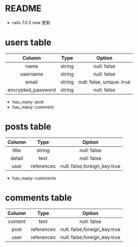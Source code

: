 # README
+ rails _7.0.5_ new 更新
  
# users table   
|Column|Type|Option|   
| :--: | :--: | :--: |   
| name| string | null: false |
| username| string | null: false |
| email | string | null: false, unique: true |   
| encrypted_password | string | null: false | 

 + has_many: post
 + has_many: comment

# posts table  
  
| Column | Type | Option |   
| :--: | :--: | :--: |   
| title | string | null: false |  
| detail | text | null: false | 
| user | references | null: false,foreign_key:true  |   

 + has_many: comments


# comments table   

| Column | Type | Option |   
| :--: | :--: | :--: |   
| content | text | null: false | 
| post | references | null: false,foreign_key:true  | 
| user | references | null: false,foreign_key:true  |  